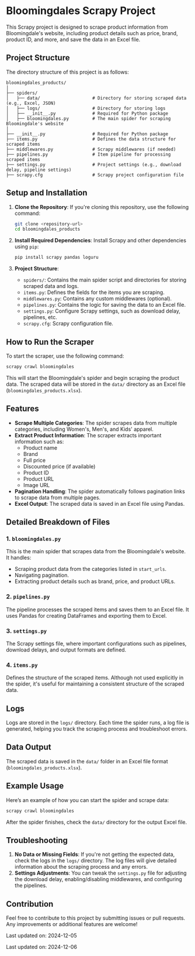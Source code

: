 # Bloomingdales Scrapy Project

This Scrapy project is designed to scrape product information from Bloomingdale's website, including product details such as price, brand, product ID, and more, and save the data in an Excel file.

## Project Structure

The directory structure of this project is as follows:

```
bloomingdales_products/
│
├── spiders/
│   ├── data/                    # Directory for storing scraped data (e.g., Excel, JSON)
│   ├── logs/                    # Directory for storing logs
│   ├── __init__.py              # Required for Python package
│   ├── bloomingdales.py         # The main spider for scraping Bloomingdale's website
│
├── __init__.py                  # Required for Python package
├── items.py                     # Defines the data structure for scraped items
├── middlewares.py               # Scrapy middlewares (if needed)
├── pipelines.py                 # Item pipeline for processing scraped items
├── settings.py                  # Project settings (e.g., download delay, pipeline settings)
├── scrapy.cfg                   # Scrapy project configuration file
```

## Setup and Installation

1. **Clone the Repository**:
   If you're cloning this repository, use the following command:

   ```bash
   git clone <repository-url>
   cd bloomingdales_products
   ```

2. **Install Required Dependencies**:
   Install Scrapy and other dependencies using `pip`:

   ```bash
   pip install scrapy pandas loguru
   ```

3. **Project Structure**:
   - `spiders/`: Contains the main spider script and directories for storing scraped data and logs.
   - `items.py`: Defines the fields for the items you are scraping.
   - `middlewares.py`: Contains any custom middlewares (optional).
   - `pipelines.py`: Contains the logic for saving the data to an Excel file.
   - `settings.py`: Configure Scrapy settings, such as download delay, pipelines, etc.
   - `scrapy.cfg`: Scrapy configuration file.

## How to Run the Scraper

To start the scraper, use the following command:

```bash
scrapy crawl bloomingdales
```

This will start the Bloomingdale's spider and begin scraping the product data. The scraped data will be stored in the `data/` directory as an Excel file (`bloomingdales_products.xlsx`).

## Features

- **Scrape Multiple Categories**: The spider scrapes data from multiple categories, including Women's, Men's, and Kids' apparel.
- **Extract Product Information**: The scraper extracts important information such as:
  - Product name
  - Brand
  - Full price
  - Discounted price (if available)
  - Product ID
  - Product URL
  - Image URL
- **Pagination Handling**: The spider automatically follows pagination links to scrape data from multiple pages.
- **Excel Output**: The scraped data is saved in an Excel file using Pandas.

## Detailed Breakdown of Files

### 1. `bloomingdales.py`
This is the main spider that scrapes data from the Bloomingdale's website. It handles:
- Scraping product data from the categories listed in `start_urls`.
- Navigating pagination.
- Extracting product details such as brand, price, and product URLs.

### 2. `pipelines.py`
The pipeline processes the scraped items and saves them to an Excel file. It uses Pandas for creating DataFrames and exporting them to Excel.

### 3. `settings.py`
The Scrapy settings file, where important configurations such as pipelines, download delays, and output formats are defined.

### 4. `items.py`
Defines the structure of the scraped items. Although not used explicitly in the spider, it's useful for maintaining a consistent structure of the scraped data.

## Logs

Logs are stored in the `logs/` directory. Each time the spider runs, a log file is generated, helping you track the scraping process and troubleshoot errors.

## Data Output

The scraped data is saved in the `data/` folder in an Excel file format (`bloomingdales_products.xlsx`).

## Example Usage

Here’s an example of how you can start the spider and scrape data:

```bash
scrapy crawl bloomingdales
```

After the spider finishes, check the `data/` directory for the output Excel file.

## Troubleshooting

1. **No Data or Missing Fields**: If you're not getting the expected data, check the logs in the `logs/` directory. The log files will give detailed information about the scraping process and any errors.
2. **Settings Adjustments**: You can tweak the `settings.py` file for adjusting the download delay, enabling/disabling middlewares, and configuring the pipelines.

## Contribution

Feel free to contribute to this project by submitting issues or pull requests. Any improvements or additional features are welcome!



Last updated on: 2024-12-05

Last updated on: 2024-12-06